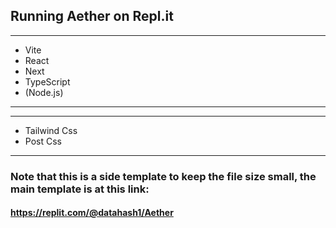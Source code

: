 ## Running Aether on Repl.it

***
- Vite 
- React
- Next
- TypeScript
- (Node.js)
***

***
- Tailwind Css
- Post Css
***

### Note that this is a side template to keep the file size small, the main template is at this link:

#### https://replit.com/@datahash1/Aether
